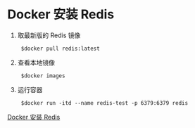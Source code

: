# Docker 安装 Redis

1. 取最新版的 Redis 镜像

        $docker pull redis:latest

2. 查看本地镜像

        $docker images

3. 运行容器

        $docker run -itd --name redis-test -p 6379:6379 redis

[Docker 安装 Redis](https://www.runoob.com/docker/docker-install-redis.html)
